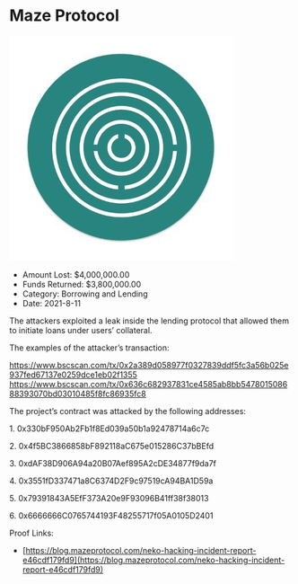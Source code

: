 # Maze Protocol
![Maze Protocol](/rektimages/Maze-Protocol.png)
- Amount Lost: $4,000,000.00
- Funds Returned: $3,800,000.00
- Category: Borrowing and Lending
- Date: 2021-8-11

The attackers exploited a leak inside the lending protocol that allowed them to initiate loans under users’ collateral.

The examples of the attacker’s transaction:

https://www.bscscan.com/tx/0x2a389d058977f0327839ddf5fc3a56b025e937fed67137e0259dce1eb02f1355  
https://www.bscscan.com/tx/0x636c682937831ce4585ab8bb547801508688393070bd03010485f8fc86935fc8

  


The project’s contract was attacked by the following addresses:

1\. 0x330bF950Ab2Fb1f8Ed039a50b1a92478714a6c7c

2\. 0x4f5BC3866858bF892118aC675e015286C37bBEfd

3\. 0xdAF38D906A94a20B07Aef895A2cDE34877f9da7f

4\. 0x3551fD337471a8C6374D2F9c97519cA94BA1D59a

5\. 0x79391843A5EfF373A20e9F93096B41ff38f38013

6\. 0x6666666C0765744193F48255717f05A0105D2401


Proof Links:
- [https://blog.mazeprotocol.com/neko-hacking-incident-report-e46cdf179fd9](https://blog.mazeprotocol.com/neko-hacking-incident-report-e46cdf179fd9)


